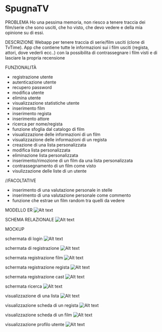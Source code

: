 # SpugnaTV

PROBLEMA
Ho una pessima memoria, non riesco a tenere traccia dei film/serie che sono usciti, che ho visto, che devo vedere e della mia opinione su di essi.

DESCRIZIONE
Webapp per tenere traccia di serie/film usciti (clone di TvTime). App che contiene tutte le informazioni sui i film usciti (regista, attori, dove vederli ecc..) con la possibilita di contrassegnare i film visti e di lasciare la propria recensione

FUNZIONALITÀ
- registrazione utente
- autenticazione utente
- recupero password
- modifica utente
- elimina utente
- visualizzazione statistiche utente
- inserimento film
- inserimento regista
- inserimento attore
- ricerca per nome/regista
- funzione sfoglia dal catalogo di film
- visualizzazione delle informazioni di un film
- visualizzazione delle informazioni di un regista
- creazione di una lista personalizzata
- modifica lista personalizzata
- eliminazione lista personalizzata
- inserimento/rimozione di un film da una lista personalizzata
- contrassegnamento di un film come visto
- visulizzazione delle liste di un utente

//FACOLTATIVE
- inserimento di una valutazione personale in stelle
- inserimento di una valutazione personale come commento
- funzione che estrae un film random tra quelli da vedere

MODELLO ER
![Alt text](modello/er.png)

SCHEMA RELAZIONALE
![Alt text](modello/schemaRelazionale.png)

MOCKUP

schermata di login
![Alt text](modello/image.png)

schermata di registrazione
![Alt text](modello/image-6.png)

schermata registrazione film
![Alt text](modello/image-7.png)

schermata registrazione regista
![Alt text](modello/image-8.png)

schermata registrazione cast
![Alt text](modello/image-9.png)

schermata ricerca
![Alt text](modello/image-1.png)

visualizzazione di una lista
![Alt text](modello/image-2.png)

visualizzazione scheda di un regista
![Alt text](modello/image-3.png)

visualizzazione scheda di un film
![Alt text](modello/image-4.png)

visualizzazione profilo utente
![Alt text](modello/image-5.png)